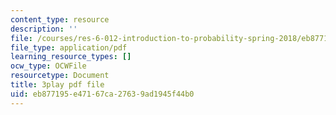 ```yaml
---
content_type: resource
description: ''
file: /courses/res-6-012-introduction-to-probability-spring-2018/eb877195e47167ca27639ad1945f44b0_IC-pnm6PEGk.pdf
file_type: application/pdf
learning_resource_types: []
ocw_type: OCWFile
resourcetype: Document
title: 3play pdf file
uid: eb877195-e471-67ca-2763-9ad1945f44b0
---
```

